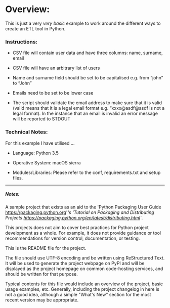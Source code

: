 # Overview:

This is just a very *very basic* example to work around the different
ways to create an ETL tool in Python.

### Instructions:

- CSV file will contain user data and have three columns: name, surname, email

- CSV file will have an arbitrary list of users

- Name and surname field should be set to be capitalised e.g. from “john” to “John”

- Emails need to be set to be lower case

- The script should validate the email address to make sure that it is valid (valid means that it is a legal email format e.g. “xxxx@asdf@asdf is not a legal format). In the instance that an email is invalid an error message will be reported to STDOUT

### Technical Notes:

For this example I have utilised ...

- Language: Python 3.5

- Operative System: macOS sierra

- Modules/Libraries: Please refer to the conf, requirements.txt and setup files.

----

##### Notes:

A sample project that exists as an aid to the 'Python Packaging User Guide
<https://packaging.python.org>'_'s 'Tutorial on Packaging and Distributing
Projects <https://packaging.python.org/en/latest/distributing.html>'_.

This projects does not aim to cover best practices for Python project
development as a whole. For example, it does not provide guidance or tool
recommendations for version control, documentation, or testing.


This is the README file for the project.

The file should use UTF-8 encoding and be written using ReStructured Text. It
will be used to generate the project webpage on PyPI and will be displayed as
the project homepage on common code-hosting services, and should be written for
that purpose.

Typical contents for this file would include an overview of the project, basic
usage examples, etc. Generally, including the project changelog in here is not
a good idea, although a simple "What's New" section for the most recent version
may be appropriate.